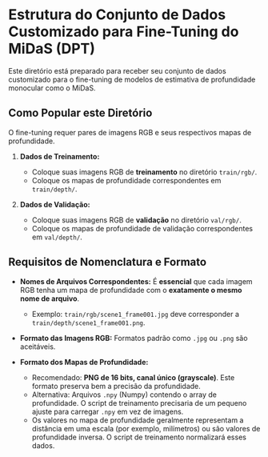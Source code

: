 # Estrutura do Conjunto de Dados Customizado para Fine-Tuning do MiDaS (DPT)

Este diretório está preparado para receber seu conjunto de dados customizado para o fine-tuning de modelos de estimativa de profundidade monocular como o MiDaS.

## Como Popular este Diretório

O fine-tuning requer pares de imagens RGB e seus respectivos mapas de profundidade.

1.  **Dados de Treinamento:**
    *   Coloque suas imagens RGB de **treinamento** no diretório `train/rgb/`.
    *   Coloque os mapas de profundidade correspondentes em `train/depth/`.

2.  **Dados de Validação:**
    *   Coloque suas imagens RGB de **validação** no diretório `val/rgb/`.
    *   Coloque os mapas de profundidade de validação correspondentes em `val/depth/`.

## Requisitos de Nomenclatura e Formato

-   **Nomes de Arquivos Correspondentes:** É **essencial** que cada imagem RGB tenha um mapa de profundidade com o **exatamente o mesmo nome de arquivo**.
    -   Exemplo: `train/rgb/scene1_frame001.jpg` deve corresponder a `train/depth/scene1_frame001.png`.

-   **Formato das Imagens RGB:** Formatos padrão como `.jpg` ou `.png` são aceitáveis.

-   **Formato dos Mapas de Profundidade:**
    -   Recomendado: **PNG de 16 bits, canal único (grayscale)**. Este formato preserva bem a precisão da profundidade.
    -   Alternativa: Arquivos `.npy` (Numpy) contendo o array de profundidade. O script de treinamento precisaria de um pequeno ajuste para carregar `.npy` em vez de imagens.
    -   Os valores no mapa de profundidade geralmente representam a distância em uma escala (por exemplo, milímetros) ou são valores de profundidade inversa. O script de treinamento normalizará esses dados.

